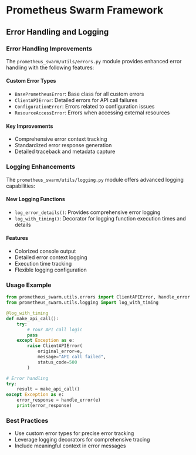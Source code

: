 # Prometheus Swarm Framework

## Error Handling and Logging

### Error Handling Improvements

The `prometheus_swarm/utils/errors.py` module provides enhanced error handling with the following features:

#### Custom Error Types
- `BasePrometheusError`: Base class for all custom errors
- `ClientAPIError`: Detailed errors for API call failures
- `ConfigurationError`: Errors related to configuration issues
- `ResourceAccessError`: Errors when accessing external resources

#### Key Improvements
- Comprehensive error context tracking
- Standardized error response generation
- Detailed traceback and metadata capture

### Logging Enhancements

The `prometheus_swarm/utils/logging.py` module offers advanced logging capabilities:

#### New Logging Functions
- `log_error_details()`: Provides comprehensive error logging
- `log_with_timing()`: Decorator for logging function execution times and details

#### Features
- Colorized console output
- Detailed error context logging
- Execution time tracking
- Flexible logging configuration

### Usage Example

```python
from prometheus_swarm.utils.errors import ClientAPIError, handle_error
from prometheus_swarm.utils.logging import log_with_timing

@log_with_timing
def make_api_call():
    try:
        # Your API call logic
        pass
    except Exception as e:
        raise ClientAPIError(
            original_error=e, 
            message="API call failed", 
            status_code=500
        )

# Error handling
try:
    result = make_api_call()
except Exception as e:
    error_response = handle_error(e)
    print(error_response)
```

### Best Practices
- Use custom error types for precise error tracking
- Leverage logging decorators for comprehensive tracing
- Include meaningful context in error messages